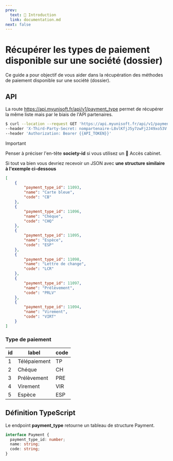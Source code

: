 ```yaml
---
prev:
  text: 🐤 Introduction
  link: documentation.md
next: false
---
```


# Récupérer les types de paiement disponible sur une société (dossier)
Ce guide a pour objectif de vous aider dans la récupération des méthodes de paiement disponible sur une société (dossier).

## API

La route https://api.myunisoft.fr/api/v1/payment_type permet de récupérer la même liste mais par le biais de l'API partenaires.

```bash
$ curl --location --request GET 'https://api.myunisoft.fr/api/v1/payment_type' \
--header 'X-Third-Party-Secret: nompartenaire-L8vlKfjJ5y7zwFj2J49xo53V' \
--header 'Authorization: Bearer {{API_TOKEN}}'
```

> [!IMPORTANT]
> Penser à préciser l'en-tête **society-id** si vous utilisez un 🔹 Accès cabinet.

Si tout va bien vous devriez recevoir un JSON avec **une structure similaire à l'exemple ci-dessous**
```json
[
    {
        "payment_type_id": 11093,
        "name": "Carte bleue",
        "code": "CB"
    },
    {
        "payment_type_id": 11096,
        "name": "Chèque",
        "code": "CHQ"
    },
    {
        "payment_type_id": 11095,
        "name": "Espèce",
        "code": "ESP"
    },
    {
        "payment_type_id": 11098,
        "name": "Lettre de change",
        "code": "LCR"
    },
    {
        "payment_type_id": 11097,
        "name": "Prélèvement",
        "code": "PRLV"
    },
    {
        "payment_type_id": 11094,
        "name": "Virement",
        "code": "VIRT"
    }
]
```

### Type de paiement

| id | label | code |
| --- | --- | --- |
| 1 | Télépaiement | TP |
| 2 | Chéque | CH |
| 3 | Prélèvement | PRE |
| 4 | Virement | VIR |
| 5 | Espèce | ESP |

## Définition TypeScript

Le endpoint **payment_type** retourne un tableau de structure Payment.

```ts
interface Payment {
  payment_type_id: number;
  name: string;
  code: string;
}
```
